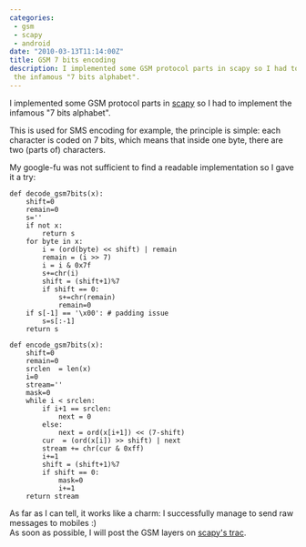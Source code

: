 ```yaml
---
categories:
 - gsm
 - scapy
 - android
date: "2010-03-13T11:14:00Z"
title: GSM 7 bits encoding
description: I implemented some GSM protocol parts in scapy so I had to implement
 the infamous "7 bits alphabet".
---
```


I implemented some GSM protocol parts in
[scapy](http://secdev.org/projects/scapy/) so I had to implement the
infamous "7 bits alphabet".

This is used for SMS encoding for example, the principle is simple: each
character is coded on 7 bits, which means that inside one byte, there
are two (parts of) characters.

My google-fu was not sufficient to find a readable implementation so I
gave it a try:

``` {.prettyprint}
def decode_gsm7bits(x):
    shift=0
    remain=0
    s=''
    if not x:
        return s
    for byte in x:
        i = (ord(byte) << shift) | remain
        remain = (i >> 7)
        i = i & 0x7f
        s+=chr(i)
        shift = (shift+1)%7
        if shift == 0:
            s+=chr(remain)
            remain=0
    if s[-1] == '\x00': # padding issue
        s=s[:-1]
    return s

def encode_gsm7bits(x):
    shift=0
    remain=0
    srclen  = len(x)
    i=0
    stream=''
    mask=0
    while i < srclen:
        if i+1 == srclen:
            next = 0
        else:
            next = ord(x[i+1]) << (7-shift)
        cur  = (ord(x[i]) >> shift) | next
        stream += chr(cur & 0xff)
        i+=1
        shift = (shift+1)%7
        if shift == 0:
            mask=0
            i+=1
    return stream
```

As far as I can tell, it works like a charm: I successfully manage to
send raw messages to mobiles :)\
As soon as possible, I will post the GSM layers on [scapy's
trac](http://trac.secdev.org/scapy/).

